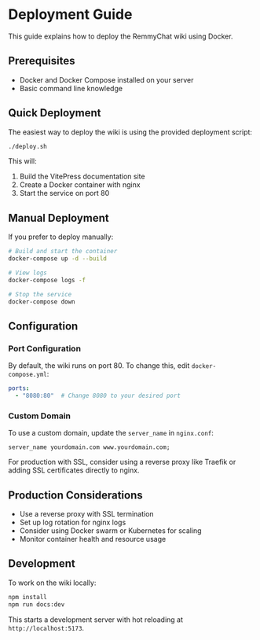 # Deployment Guide

This guide explains how to deploy the RemmyChat wiki using Docker.

## Prerequisites

- Docker and Docker Compose installed on your server
- Basic command line knowledge

## Quick Deployment

The easiest way to deploy the wiki is using the provided deployment script:

```bash
./deploy.sh
```

This will:
1. Build the VitePress documentation site
2. Create a Docker container with nginx
3. Start the service on port 80

## Manual Deployment

If you prefer to deploy manually:

```bash
# Build and start the container
docker-compose up -d --build

# View logs
docker-compose logs -f

# Stop the service
docker-compose down
```

## Configuration

### Port Configuration

By default, the wiki runs on port 80. To change this, edit `docker-compose.yml`:

```yaml
ports:
  - "8080:80"  # Change 8080 to your desired port
```

### Custom Domain

To use a custom domain, update the `server_name` in `nginx.conf`:

```nginx
server_name yourdomain.com www.yourdomain.com;
```

For production with SSL, consider using a reverse proxy like Traefik or adding SSL certificates directly to nginx.

## Production Considerations

- Use a reverse proxy with SSL termination
- Set up log rotation for nginx logs
- Consider using Docker swarm or Kubernetes for scaling
- Monitor container health and resource usage

## Development

To work on the wiki locally:

```bash
npm install
npm run docs:dev
```

This starts a development server with hot reloading at `http://localhost:5173`. 